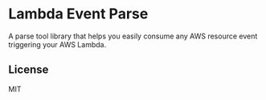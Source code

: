 # Lambda Event Parse

A parse tool library that helps you easily consume any AWS resource event triggering your AWS Lambda.

## License

MIT
